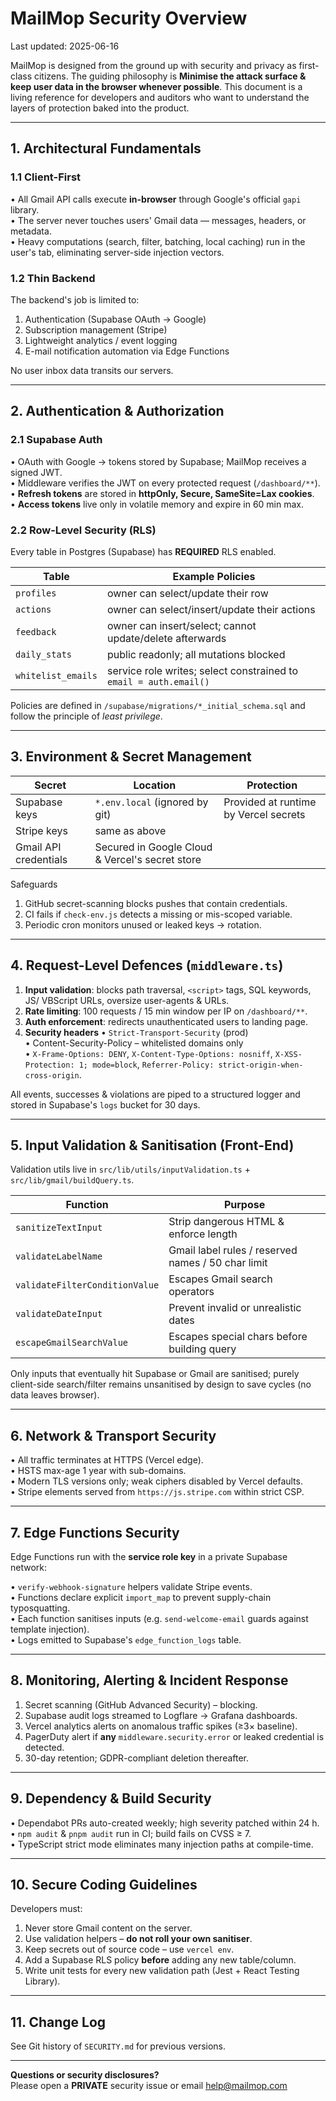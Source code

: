 # MailMop Security Overview

Last updated: 2025-06-16

MailMop is designed from the ground up with security and privacy as first-class citizens. The guiding philosophy is **Minimise the attack surface & keep user data in the browser whenever possible**. This document is a living reference for developers and auditors who want to understand the layers of protection baked into the product.

---

## 1. Architectural Fundamentals

### 1.1 Client-First
• All Gmail API calls execute **in-browser** through Google's official `gapi` library.  
• The server never touches users' Gmail data — messages, headers, or metadata.  
• Heavy computations (search, filter, batching, local caching) run in the user's tab, eliminating server-side injection vectors.

### 1.2 Thin Backend
The backend's job is limited to:
1. Authentication (Supabase OAuth → Google)
2. Subscription management (Stripe)
3. Lightweight analytics / event logging
4. E-mail notification automation via Edge Functions

No user inbox data transits our servers.

---

## 2. Authentication & Authorization

### 2.1 Supabase Auth
• OAuth with Google → tokens stored by Supabase; MailMop receives a signed JWT.  
• Middleware verifies the JWT on every protected request (`/dashboard/**`).  
• **Refresh tokens** are stored in **httpOnly, Secure, SameSite=Lax cookies**.  
• **Access tokens** live only in volatile memory and expire in 60 min max.

### 2.2 Row-Level Security (RLS)
Every table in Postgres (Supabase) has **REQUIRED** RLS enabled.

| Table | Example Policies |
|-------|------------------|
| `profiles` | owner can select/update their row |
| `actions`  | owner can select/insert/update their actions |
| `feedback` | owner can insert/select; cannot update/delete afterwards |
| `daily_stats` | public readonly; all mutations blocked |
| `whitelist_emails` | service role writes; select constrained to `email = auth.email()` |

Policies are defined in `/supabase/migrations/*_initial_schema.sql` and follow the principle of *least privilege*.

---

## 3. Environment & Secret Management

| Secret | Location | Protection |
|--------|----------|------------|
| Supabase keys | `*.env.local` (ignored by git) | Provided at runtime by Vercel secrets |
| Stripe keys | same as above | |
| Gmail API credentials | Secured in Google Cloud & Vercel's secret store |

Safeguards
1. GitHub secret-scanning blocks pushes that contain credentials.
2. CI fails if `check-env.js` detects a missing or mis-scoped variable.
3. Periodic cron monitors unused or leaked keys → rotation.

---

## 4. Request-Level Defences (`middleware.ts`)

1. **Input validation**: blocks path traversal, `<script>` tags, SQL keywords, JS/ VBScript URLs, oversize user-agents & URLs.  
2. **Rate limiting**: 100 requests / 15 min window per IP on `/dashboard/**`.  
3. **Auth enforcement**: redirects unauthenticated users to landing page.  
4. **Security headers**
   • `Strict-Transport-Security` (prod)  
   • Content-Security-Policy – whitelisted domains only  
   • `X-Frame-Options: DENY`, `X-Content-Type-Options: nosniff`, `X-XSS-Protection: 1; mode=block`, `Referrer-Policy: strict-origin-when-cross-origin`.

All events, successes & violations are piped to a structured logger and stored in Supabase's `logs` bucket for 30 days.

---

## 5. Input Validation & Sanitisation (Front-End)

Validation utils live in `src/lib/utils/inputValidation.ts` + `src/lib/gmail/buildQuery.ts`.

| Function | Purpose |
|----------|---------|
| `sanitizeTextInput` | Strip dangerous HTML & enforce length |
| `validateLabelName` | Gmail label rules / reserved names / 50 char limit |
| `validateFilterConditionValue` | Escapes Gmail search operators |
| `validateDateInput` | Prevent invalid or unrealistic dates |
| `escapeGmailSearchValue` | Escapes special chars before building query |

Only inputs that eventually hit Supabase or Gmail are sanitised; purely client-side search/filter remains unsanitised by design to save cycles (no data leaves browser).

---

## 6. Network & Transport Security

• All traffic terminates at HTTPS (Vercel edge).  
• HSTS max-age 1 year with sub-domains.  
• Modern TLS versions only; weak ciphers disabled by Vercel defaults.  
• Stripe elements served from `https://js.stripe.com` within strict CSP.

---

## 7. Edge Functions Security

Edge Functions run with the **service role key** in a private Supabase network:

• `verify-webhook-signature` helpers validate Stripe events.  
• Functions declare explicit `import_map` to prevent supply-chain typosquatting.  
• Each function sanitises inputs (e.g. `send-welcome-email` guards against template injection).  
• Logs emitted to Supabase's `edge_function_logs` table.

---

## 8. Monitoring, Alerting & Incident Response

1. Secret scanning (GitHub Advanced Security) – blocking.  
2. Supabase audit logs streamed to Logflare → Grafana dashboards.  
3. Vercel analytics alerts on anomalous traffic spikes (≥3× baseline).  
4. PagerDuty alert if **any** `middleware.security.error` or leaked credential is detected.  
5. 30-day retention; GDPR-compliant deletion thereafter.

---

## 9. Dependency & Build Security

• Dependabot PRs auto-created weekly; high severity patched within 24 h.  
• `npm audit` & `pnpm audit` run in CI; build fails on CVSS ≥ 7.  
• TypeScript strict mode eliminates many injection paths at compile-time.

---

## 10. Secure Coding Guidelines

Developers must:

1. Never store Gmail content on the server.
2. Use validation helpers – **do not roll your own sanitiser**.
3. Keep secrets out of source code – use `vercel env`.
4. Add a Supabase RLS policy **before** adding any new table/column.
5. Write unit tests for every new validation path (Jest + React Testing Library).

---

## 11. Change Log

See Git history of `SECURITY.md` for previous versions.

---

**Questions or security disclosures?**  
Please open a **PRIVATE** security issue or email help@mailmop.com